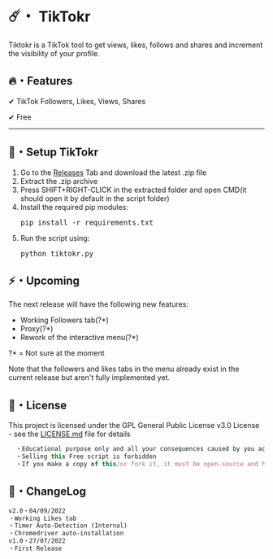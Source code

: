 # ☄️・ TikTokr

Tiktokr is a TikTok tool to get views, likes, follows and shares and increment the visibility of your profile.

## 🔥・Features

✔ TikTok Followers, Likes, Views, Shares

✔ Free

---

## 🚀・Setup TikTokr

1. Go to the [Releases](https://github.com/ersignee/TikTokr/releases) Tab and download the latest .zip file
2. Extract the .zip archive
3. Press SHIFT+RIGHT-CLICK in the extracted folder and open CMD(it should open it by default in the script folder)
4. Install the required pip modules:
   <pre>pip install -r requirements.txt</pre>
5. Run the script using:
   <pre>python tiktokr.py</pre>

## ⚡️・Upcoming

The next release will have the following new features:
- Working Followers tab(?*)
- Proxy(?*)
- Rework of the interactive menu(?*)

?* = Not sure at the moment

Note that the followers and likes tabs in the menu already exist in the current release but aren't fully implemented yet.

## 📄・License

This project is licensed under the GPL General Public License v3.0 License - see the [LICENSE.md](./LICENSE) file for details
```js
  ・Educational purpose only and all your consequences caused by you actions is your responsibility
  ・Selling this Free script is forbidden
  ・If you make a copy of this/or fork it, it must be open-source and have credits linking to this repo
```

## 💭・ChangeLog

```diff
v2.0・04/09/2022
・Working Likes tab
・Timer Auto-Detection (Internal)
・Chromedriver auto-installation
v1.0・27/07/2022
・First Release
```

